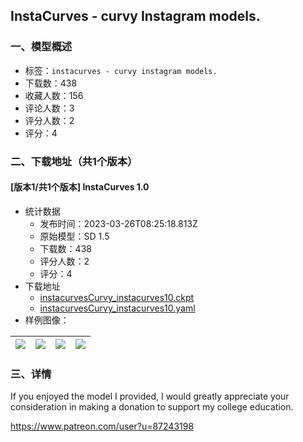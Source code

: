 ## InstaCurves - curvy Instagram models.
### 一、模型概述

- 标签：`instacurves - curvy instagram models.`
- 下载数：438
- 收藏人数：156
- 评论人数：3
- 评分人数：2
- 评分：4

### 二、下载地址（共1个版本）

#### [版本1/共1个版本] InstaCurves 1.0

- 统计数据
  - 发布时间：2023-03-26T08:25:18.813Z
  - 原始模型：SD 1.5
  - 下载数：438
  - 评分人数：2
  - 评分：4
- 下载地址
  - [instacurvesCurvy_instacurves10.ckpt](https://civitai.com/api/download/models/29393)
  - [instacurvesCurvy_instacurves10.yaml](https://civitai.com/api/download/models/29393?type=Config&format=Other)
- 样例图像：

| <img src="https://image.civitai.com/xG1nkqKTMzGDvpLrqFT7WA/9dca4403-1c80-41ba-b095-f5e581a87b00/width=450/332290.jpeg" /> | <img src="https://image.civitai.com/xG1nkqKTMzGDvpLrqFT7WA/c80d15fe-6d93-4bf6-8c4b-9f163299e100/width=450/332292.jpeg" /> | <img src="https://image.civitai.com/xG1nkqKTMzGDvpLrqFT7WA/7f06f43e-86c9-426b-7b5b-7972c11c1300/width=450/332291.jpeg" /> | <img src="https://image.civitai.com/xG1nkqKTMzGDvpLrqFT7WA/a4db5f76-24fe-4489-fc63-c5a29826ac00/width=450/332361.jpeg" /> |
| ---- | ---- | ---- | ---- |


### 三、详情
<p>If you enjoyed the model I provided, I would greatly appreciate your consideration in making a donation to support my college education.</p><p><a target="_blank" rel="ugc" href="https://www.patreon.com/user?u=87243198">https://www.patreon.com/user?u=87243198</a></p>